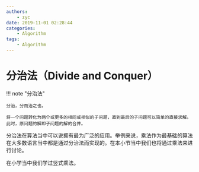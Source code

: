 ```yaml
---
authors:
    - zyc
date: 2019-11-01 02:28:44
categories:
    - Algorithm
tags:
    - Algorithm
---
```


# 分治法（Divide and Conquer）

!!! note "分治法"

    分治，分而治之也。
    
    将一个问题转化为两个或更多的相同或相似的子问题，直到最后的子问题可以简单的直接求解。此时，原问题的解即子问题的解的合并。

分治法在算法当中可以说拥有最为广泛的应用。举例来说，乘法作为最基础的算法在大多数语言当中都是通过分治法而实现的。在本小节当中我们也将通过乘法来进行讨论。

在小学当中我们学过竖式乘法。
